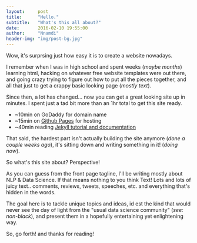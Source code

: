 ```yaml
---
layout:     post
title:      "Hello."
subtitle:   "What's this all about?"
date:       2016-02-10 19:55:00
author:     "Nnamdi"
header-img: "img/post-bg.jpg"
---
```


Wow, it's surprsing just how easy it is to create a website nowadays.

I remember when I was in high school and spent weeks (_maybe months_) learning html, hacking on whatever free website templates were out there, and going crazy trying to figure out how to put all the pieces together, and all that just to get a crappy basic looking page (_mostly text_).

Since then, a lot has changed... now you can get a great looking site up in minutes. I spent just a tad bit more than an 1hr total to get this site ready.

+ ~10min on GoDaddy for domain name
+ ~15min on [Github Pages](https://pages.github.com/) for hosting
+ ~40min reading [Jekyll tutorial and documentation](https://jekyllrb.com/docs/home/)

That said, the hardest part isn't actually building the site anymore (_done a couple weeks ago_), it's sitting down and writing something in it! (_doing now_).

So what's this site about? Perspective!

As you can guess from the front page tagline, I'll be writing mostly about NLP & Data Science. If that means nothing to you think Text! Lots and lots of juicy text.. comments, reviews, tweets, speeches, etc. and everything that's hidden in the words.

The goal here is to tackle unique topics and ideas, id est the kind that would never see the day of light from the "usual data science community" (_see: non-black_), and present them in a hopefully entertaining yet enlightening way.

So, go forth! and thanks for reading!




